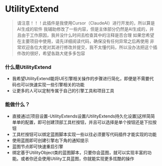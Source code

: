 # UtilityExtend
> 请注意！！！此插件是我使用Cursor（ClaudeAI）进行开发的，所以算是AI生成的软件
> 我辅助修改了一些内容，但是主体部分仍然是AI生成的，并且由于工作原因，我并没什么时间去检查其中的注释是否合理
> 如果您希望在主要项目中使用，请先详细阅读代码，确保没有任何异常之后再使用
> 非常欢迎各位大佬对其进行修改并提交，我不太懂代码，所以没办法把这个插件改的很好，希望各路大佬多多包容

### 什么是UtilityExtend
* 我希望UtilityExtend能将UE引擎相关操作的步骤进行简化，即便是不需要代码也可以快速实现一些引擎相关的功能
* 让更多的人可以定制专属于自己的引擎工具和项目工具

### 能做什么？
* 直接通过[项目设置-UtilityExtends设置/UtilityExtends持久化设置]这样简简单单的配置，即可创建顶部工具栏按钮，并且可以选择是单个按钮还是下拉按钮
* 工具栏按钮可以绑定蓝图脚本实现一些以往必须要写代码插件才能实现的功能
* 使用蓝图即可创建引擎右下角的通知提示
* 蓝图节点即可快速重启引擎
* 绑定基于UtilityObject类的蓝图脚本，只要你会蓝图，就可以实现丰富的功能。或者你还会使用Utility工具蓝图，你就能实现更多炫酷的操作
